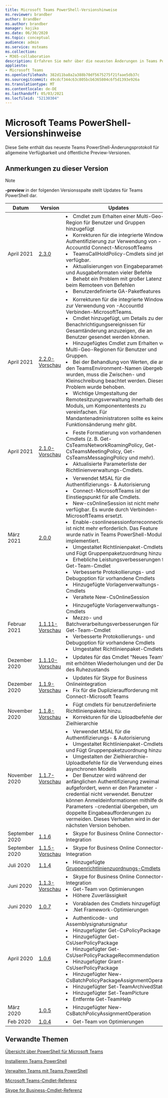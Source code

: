 ```yaml
---
title: Microsoft Teams PowerShell-Versionshinweise
ms.reviewer: brandber
author: BrandBer
ms.author: brandber
manager: kojiko
ms.date: 06/30/2020
ms.topic: conceptual
audience: admin
ms.service: msteams
ms.collection:
- M365-collaboration
description: Erfahren Sie mehr über die neuesten Änderungen in Teams PowerShell.
appliesto:
- Microsoft Teams
ms.openlocfilehash: 382d11ba8a2a388b70df5675275f21faae5db37c
ms.sourcegitcommit: 49cdcf344c63c805bcb6365804c6f5d1393e926a
ms.translationtype: MT
ms.contentlocale: de-DE
ms.lasthandoff: 05/03/2021
ms.locfileid: "52130304"
---
```

# <a name="microsoft-teams-powershell-release-notes"></a>Microsoft Teams PowerShell-Versionshinweise

Diese Seite enthält das neueste Teams PowerShell-Änderungsprotokoll für allgemeine Verfügbarkeit und öffentliche Preview-Versionen.

## <a name="release-notes"></a>Anmerkungen zu dieser Version

> [!NOTE]
> **-preview** in der folgenden Versionsspalte stellt Updates für Teams PowerShell dar.

| Datum | Version | Updates |
|------- | -------------------- | ------------------------------ |
| April 2021 | [2.3.0](https://www.powershellgallery.com/packages/MicrosoftTeams/2.3.0) | <li>Cmdlet zum Erhalten einer Multi-Geo-Region für Benutzer und Gruppen hinzugefügt</li><li>Korrekturen für die integrierte Windows-Authentifizierung zur Verwendung von -AccountId Connect-MicrosoftTeams</li><li>TeamsCallHoldPolicy-Cmdlets sind jetzt verfügbar.</li><li>Aktualisierungen von Eingabeparametern und Ausgabeformaten vieler Befehle</li><li>Behebt ein Problem mit großer Latenz beim Remoteen von Befehlen</li><li>Benutzerdefinierte GA-Paketfeatures</li>|
| April 2021 | [2.2.0-Vorschau](https://www.powershellgallery.com/packages/MicrosoftTeams/2.2.0-preview) | <li>Korrekturen für die integrierte Windows zur Verwendung von -AccountId Verbinden-MicrosoftTeams.</li><li>Cmdlet hinzugefügt, um Details zu den Benachrichtigungsereignissen für Gesamtänderung anzuzeigen, die an Benutzer gesendet werden können.</li><li>Hinzugefügtes Cmdlet zum Erhalten von Multi-Geo-Regionen für Benutzer und Gruppen.</li><li>Bei der Behandlung von Werten, die an den TeamsEnvironment-Namen übergeben wurden, muss die Zwischen- und Kleinschreibung beachtet werden. Dieses Problem wurde behoben.</li><li>Wichtige Umgestaltung der Remotesitzungsverwaltung innerhalb des Moduls, um Komponententests zu vereinfachen. Für Mandantenadministratoren sollte es keine Funktionsänderung mehr gibt.</li>|
| April 2021 | [2.1.0-Vorschau](https://www.powershellgallery.com/packages/MicrosoftTeams/2.1.0-preview) | <li>Feste Formatierung von vorhandenen Cmdlets (z. B. Get-CsTeamsNetworkRoamingPolicy, Get-CsTeamsMeetingPolicy, Get-CsTeamsMessagingPolicy und mehr).</li><li>Aktualisierte Parameterliste der Richtlinienverwaltungs-Cmdlets.</li>|
| März 2021 | [2.0.0](https://www.powershellgallery.com/packages/MicrosoftTeams/2.0.0) | <li>Verwendet MSAL für die Authentifizierungs- & Autorisierung</li> <li>Connect-MicrosoftTeams ist der Einstiegspunkt für alle Cmdlets.</li><li>New-csOnlineSession ist nicht mehr verfügbar. Es wurde durch Verbinden-MicrosoftTeams ersetzt.</li><li>Enable-csonlinesessionforreconnection ist nicht mehr erforderlich. Das Feature wurde nativ in Teams PowerShell-Modul implementiert.</li> <li>Umgestaltet Richtlinienpaket-Cmdlets und Fügt Gruppenpaketzuordnung hinzu</li><li>Erhebliche Leistungsverbesserungen für Get-Team-Cmdlet</li> <li>Verbesserte Protokollierungs- und Debugoption für vorhandene Cmdlets </li> <li>Hinzugefügte Vorlagenverwaltungs-Cmdlets</li> <li>Veraltete New-CsOnlineSession</li>|
| Februar 2021 | [1.1.11-Vorschau](https://www.powershellgallery.com/packages/MicrosoftTeams/1.1.11-preview) | <li>Hinzugefügte Vorlagenverwaltungs-Cmdlets</li><li>Mezzo- und Batchverarbeitungsverbesserungen für Get-Team-Cmdlet</li> <li>Verbesserte Protokollierungs- und Debugoption für vorhandene Cmdlets </li> <li>Umgestaltet Richtlinienpaket-Cmdlets</li>|
| Dezember 2020 | [1.1.10-Vorschau](https://www.powershellgallery.com/packages/MicrosoftTeams/1.1.10-preview) | <li>Updates für das Cmdlet "Neues Team" mit erhöhten Wiederholungen und der Dauer des Ruhezustands</li>|
| Dezember 2020 | [1.1.9-Vorschau](https://www.powershellgallery.com/packages/MicrosoftTeams/1.1.9-preview) | <li>Updates für Skype for Business Onlineintegration</li><li>Fix für die Duplizieraufforderung mit Connect-Microsoft Teams</li>|
| November 2020 | [1.1.8-Vorschau](https://www.powershellgallery.com/packages/MicrosoftTeams/1.1.8-preview) | <li>Fügt cmdlets für benutzerdefinierte Richtlinienpakete hinzu.</li><li>Korrekturen für die Uploadbefehle der Zielhierarchie</li>|
| November 2020 | [1.1.7-Vorschau](https://www.powershellgallery.com/packages/MicrosoftTeams/1.1.7-preview) | <li>Verwendet MSAL für die Authentifizierungs- & Autorisierung</li><li>Umgestaltet Richtlinienpaket-Cmdlets und Fügt Gruppenpaketzuordnung hinzu</li><li>Umgestalten der Zielhierarchie-Uploadbefehle für die Verwendung eines asynchronen Modells</li> <li>Der Benutzer wird während der anfänglichen Authentifizierung zweimal aufgefordert, wenn er den Parameter -credential nicht verwendet. Benutzer können Anmeldeinformationen mithilfe des Parameters -credential übergeben, um doppelte Eingabeaufforderungen zu vermeiden. Dieses Verhalten wird in der nächsten Version behoben.</li> |
| September 2020 | [1.1.6](https://www.powershellgallery.com/packages/MicrosoftTeams/1.1.6) | <li>Skype for Business Online Connector-Integration</li> |
| September 2020 | [1.1.5-Vorschau](https://www.powershellgallery.com/packages/MicrosoftTeams/1.1.5-preview) | <li>Skype for Business Online Connector-Integration</li> |
| Juli 2020 | [1.1.4](https://www.powershellgallery.com/packages/MicrosoftTeams/1.1.4) | <li>Hinzugefügte [Gruppenrichtlinienzuordnungs-Cmdlets](./assign-policies.md#assign-a-policy-to-a-group)</li> |
| Juni 2020 | [1.1.3-Vorschau](https://www.powershellgallery.com/packages/MicrosoftTeams/1.1.3-preview) | <li>Skype for Business Online Connector-Integration<li>Get-Team von Optimierungen<li>Höhere Zuverlässigkeit</li> |
| Juni 2020 | [1.0.7](https://www.powershellgallery.com/packages/MicrosoftTeams/1.0.7) | <li>Vorabladen des Cmdlets hinzugefügt<li>.Net Framework-Optimierungen</li>   |
| April 2020 | [1.0.6](https://www.powershellgallery.com/packages/MicrosoftTeams/1.0.6) | <li>Authenticode- und Assemblysignatursignatur<li>Hinzugefügter Get-CsPolicyPackage<li>Hinzugefügter Get-CsUserPolicyPackage<li>Hinzugefügter Get-CsUserPolicyPackageRecommendation<li>Hinzugefügter Grant-CsUserPolicyPackage<li>Hinzugefügter New-CsBatchPolicyPackageAssignmentOperation<li>Hinzugefügter Set-TeamArchivedState<li>Hinzugefügter Set-TeamPicture<li>Entfernte Get-TeamHelp</li>  |
| März 2020 | [1.0.5](https://www.powershellgallery.com/packages/MicrosoftTeams/1.0.5) |<li>Hinzugefügter New-CsBatchPolicyAssignmentOperation</li> |
| Feb 2020 | [1.0.4](https://www.powershellgallery.com/packages/MicrosoftTeams/1.0.4) | <li>Get-Team von Optimierungen</li>  |

## <a name="related-topics"></a>Verwandte Themen

[Übersicht über PowerShell für Microsoft Teams](teams-powershell-overview.md)

[Installieren Teams PowerShell](teams-powershell-install.md)

[Verwalten Teams mit Teams PowerShell](teams-powershell-managing-teams.md)

[Microsoft Teams-Cmdlet-Referenz](/powershell/teams/?view=teams-ps)

[Skype for Business-Cmdlet-Referenz](/powershell/skype/intro?view=skype-ps)
